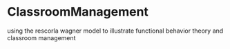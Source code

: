 # ClassroomManagement
using the rescorla wagner model to illustrate functional behavior theory and classroom management 
